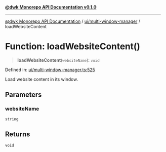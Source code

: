 [**@dwk Monorepo API Documentation v0.1.0**](../../../README.md)

---

[@dwk Monorepo API Documentation](../../../README.md) / [ui/multi-window-manager](../README.md) / loadWebsiteContent

# Function: loadWebsiteContent()

> **loadWebsiteContent**(`websiteName`): `void`

Defined in: [ui/multi-window-manager.ts:525](https://github.com/Anglesite/anglesite/blob/97bc711271b9559b54e48a9e5995ecc7ba9204f9/anglesite/app/ui/multi-window-manager.ts#L525)

Load website content in its window.

## Parameters

### websiteName

`string`

## Returns

`void`

